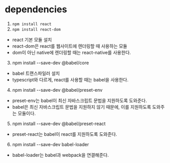 # dependencies

1. `npm install react`
2. `npm install react-dom`
- react 기본 모듈 설치
- react-dom은 react를 웹사이트에 렌더링할 때 사용하는 모듈
- dom이 아닌 native에 렌더링할 때는 react-native를 사용한다.

3. npm install --save-dev @babel/core 
- babel 트랜스파일러 설치
- typescript와 다르게, react를 사용할 때는 babel을 사용한다.
4. npm install --save-dev @babel/preset-env 
- preset-env는 babel이 최신 자바스크립트 문법을 지원하도록 도와준다.
- babel은 최신 자바스크립트 문법을 지원하지 않기 때문에, 이를 지원하도록 도와주는 모듈이다.
5. npm install --save-dev @babel/preset-react
- preset-react는 babel이 react를 지원하도록 도와준다.
6. npm install --save-dev babel-loader
- babel-loader는 babel과 webpack을 연결해준다.

